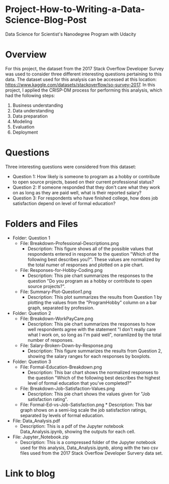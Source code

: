 # Project-How-to-Writing-a-Data-Science-Blog-Post
Data Science for Scientist's Nanodegree Program with Udacity

# Overview
For this project, the dataset from the 2017 Stack Overflow Developer Survey was used to consider three different interesting questions pertaining to this data. The dataset used for this analysis can be accessed at this location: https://www.kaggle.com/datasets/stackoverflow/so-survey-2017. In this project, I applied the CRISP-DM process for performing this analysis, which had the following steps:
1) Business understanding
2) Data understanding
3) Data preparation
4) Modeling
5) Evaluation
6) Deployment

# Questions
Three interesting questions were considered from this dataset:
- Question 1: How likely is someone to program as a hobby or contribute to open source projects, based on their current professional status?
- Question 2: If someone responded that they don't care what they work on as long as they are paid well, what is their reported salary?
- Question 3: For respondents who have finished college, how does job satisfaction depend on level of formal education?

# Folders and Files
- Folder: Question 1
    * File: Breakdown-Professional-Descriptions.png
         * Description: This figure shows all of the possible values that respondents entered in response to the question "Which of the following best describes you?". These values are normalized by the total numer of responses and plotted on a pie chart.
    * File: Responses-for-Hobby-Coding.png
         * Description: This pie chart summarizes the responses to the question "Do you program as a hobby or contribute to open source projects?".
    * File: Summary-Plot-Question1.png
         * Description: This plot summarizes the results from Question 1 by plotting the values from the "ProgramHobby" column on a bar graph, separated by profession.
- Folder: Question 2
    * File: Breakdown-WorkPayCare.png
         * Description: This pie chart summarizes the responses to how well respondents agree with the statement "I don't really care what I work on, so long as I'm paid well", noramlized by the total number of responses.
    * File: Salary-Broken-Down-by-Response.png
         * Description: This figure summarizes the results from Question 2, showing the salary ranges for each responses by boxplots.
- Folder: Question 3
    * File: Formal-Education-Breakdown.png
         * Description: This bar chart shows the normalized responses to the question "Which of the following best describes the highest level of formal education that you've completed?" 
    * File: Breakdown-Job-Satisfaction-Values.png
         * Description: This pie chart shows the values given for "Job satisfaction rating".
   * File: Formal-Ed-vs-Job-Satisfaction.png
         * Description: This bar graph shows on a semi-log scale the job satisfaction ratings, separated by levels of formal education.
- File: Data_Analysis.pdf
    * Description: This is a pdf of the Jupyter notebook Data_Analysis.ipynb, showing the outputs for each cell.
- File: Jupyter_Notebook.zip
    * Description: This is a compressed folder of the Jupyter notebook used for this analysis, Data_Analysis.ipynb, along with the two csv files used from the 2017 Stack Overflow Developer Survery data set.

# Link to blog
